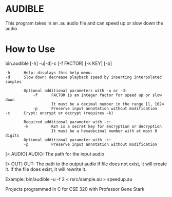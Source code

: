 # AUDIBLE

This program takes in an .au audio file and can speed up or slow down the audio

# How to Use

bin.audible [-h] -u|-d|-c [-f FACTOR] [-k KEY] [-p]

    -h      Help: displays this help menu.
    -d      Slow down: decrease playback speed by inserting interpolated samples

            Optional additional parameters with -u or -d:
                -f      FACTOR is an integer factor for speed up or slow down
                        It must be a decimal number in the range [1, 1024
                -p      Preserve input annotation without modification
    -c      Crypt: encrypt or decrypt (requires -k)

            Required additional parameter with -c:
            -k          KEY is a secret key for encryption or decryption
                        It must be a hexadecimal number with at most 8 digits
            Optional additional parameter with -c:
            -p          Preserve input annotation without modification

[< AUDIO]   AUDIO:  The path for the input audio

[> OUT]     OUT:    The path to the output audio
                    If file does not exist, it will create it. If the file does exist, it will rewrite it.

Example: bin/audible -u -f 2 < rsrc/sample.au > speedup.au

Projects programmed in C for CSE 320 with Professor Gene Stark

